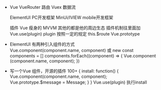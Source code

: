 -   Vue
    VueRouter 路由
    Vuex 数据流

    ElementUI PC开发框架
    MinUi/IVIEW mobile开发框架

    插件 
    Vue 瘦身的 MVVM
    其他的都是他的周边生态
    插件机制往里面加
    Vue.use(plugin)
    plugin 按照一定的规定
    this.$route
    Vue.prototype

-   ElementUI 有两种引入组件的方式
    <el-button />  
    Vue.component(component.name, component)  或 new
    const components = []
    components.forEach((component) => {
        Vue.component (component.name, component);
    })

-   写一个Vue 组件，开源的插件 100+
    {
        install: function() {
            Vue.component(component.name, component);
            Vue.prototype.$message = Message;
        }
    }
    Vue.use(plugin) 执行install